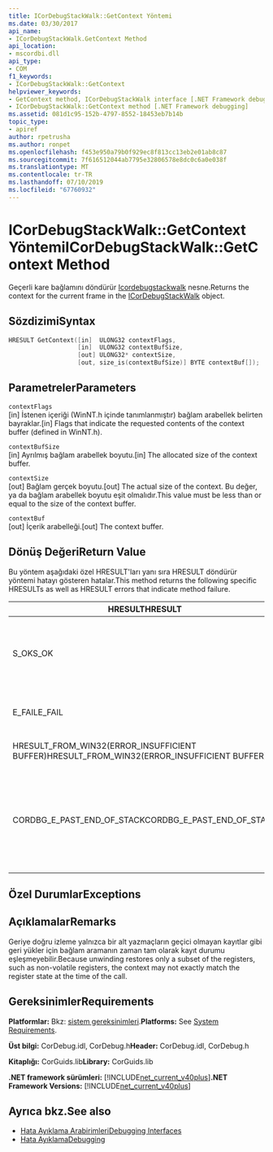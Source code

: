 ```yaml
---
title: ICorDebugStackWalk::GetContext Yöntemi
ms.date: 03/30/2017
api_name:
- ICorDebugStackWalk.GetContext Method
api_location:
- mscordbi.dll
api_type:
- COM
f1_keywords:
- ICorDebugStackWalk::GetContext
helpviewer_keywords:
- GetContext method, ICorDebugStackWalk interface [.NET Framework debugging]
- ICorDebugStackWalk::GetContext method [.NET Framework debugging]
ms.assetid: 081d1c95-152b-4797-8552-18453eb7b14b
topic_type:
- apiref
author: rpetrusha
ms.author: ronpet
ms.openlocfilehash: f453e950a79b0f929ec8f813cc13eb2e01ab8c87
ms.sourcegitcommit: 7f616512044ab7795e32806578e8dc0c6a0e038f
ms.translationtype: MT
ms.contentlocale: tr-TR
ms.lasthandoff: 07/10/2019
ms.locfileid: "67760932"
---
```

# <a name="icordebugstackwalkgetcontext-method"></a><span data-ttu-id="94431-102">ICorDebugStackWalk::GetContext Yöntemi</span><span class="sxs-lookup"><span data-stu-id="94431-102">ICorDebugStackWalk::GetContext Method</span></span>
<span data-ttu-id="94431-103">Geçerli kare bağlamını döndürür [Icordebugstackwalk](../../../../docs/framework/unmanaged-api/debugging/icordebugstackwalk-interface.md) nesne.</span><span class="sxs-lookup"><span data-stu-id="94431-103">Returns the context for the current frame in the [ICorDebugStackWalk](../../../../docs/framework/unmanaged-api/debugging/icordebugstackwalk-interface.md) object.</span></span>  
  
## <a name="syntax"></a><span data-ttu-id="94431-104">Sözdizimi</span><span class="sxs-lookup"><span data-stu-id="94431-104">Syntax</span></span>  
  
```cpp  
HRESULT GetContext([in]  ULONG32 contextFlags,  
                   [in]  ULONG32 contextBufSize,  
                   [out] ULONG32* contextSize,  
                   [out, size_is(contextBufSize)] BYTE contextBuf[]);  
```  
  
## <a name="parameters"></a><span data-ttu-id="94431-105">Parametreler</span><span class="sxs-lookup"><span data-stu-id="94431-105">Parameters</span></span>  
 `contextFlags`  
 <span data-ttu-id="94431-106">[in] İstenen içeriği (WinNT.h içinde tanımlanmıştır) bağlam arabellek belirten bayraklar.</span><span class="sxs-lookup"><span data-stu-id="94431-106">[in] Flags that indicate the requested contents of the context buffer (defined in WinNT.h).</span></span>  
  
 `contextBufSize`  
 <span data-ttu-id="94431-107">[in] Ayrılmış bağlam arabellek boyutu.</span><span class="sxs-lookup"><span data-stu-id="94431-107">[in] The allocated size of the context buffer.</span></span>  
  
 `contextSize`  
 <span data-ttu-id="94431-108">[out] Bağlam gerçek boyutu.</span><span class="sxs-lookup"><span data-stu-id="94431-108">[out] The actual size of the context.</span></span> <span data-ttu-id="94431-109">Bu değer, ya da bağlam arabellek boyutu eşit olmalıdır.</span><span class="sxs-lookup"><span data-stu-id="94431-109">This value must be less than or equal to the size of the context buffer.</span></span>  
  
 `contextBuf`  
 <span data-ttu-id="94431-110">[out] İçerik arabelleği.</span><span class="sxs-lookup"><span data-stu-id="94431-110">[out] The context buffer.</span></span>  
  
## <a name="return-value"></a><span data-ttu-id="94431-111">Dönüş Değeri</span><span class="sxs-lookup"><span data-stu-id="94431-111">Return Value</span></span>  
 <span data-ttu-id="94431-112">Bu yöntem aşağıdaki özel HRESULT'ları yanı sıra HRESULT döndürür yöntemi hatayı gösteren hatalar.</span><span class="sxs-lookup"><span data-stu-id="94431-112">This method returns the following specific HRESULTs as well as HRESULT errors that indicate method failure.</span></span>  
  
|<span data-ttu-id="94431-113">HRESULT</span><span class="sxs-lookup"><span data-stu-id="94431-113">HRESULT</span></span>|<span data-ttu-id="94431-114">Açıklama</span><span class="sxs-lookup"><span data-stu-id="94431-114">Description</span></span>|  
|-------------|-----------------|  
|<span data-ttu-id="94431-115">S_OK</span><span class="sxs-lookup"><span data-stu-id="94431-115">S_OK</span></span>|<span data-ttu-id="94431-116">Geçerli çerçevenin içeriği başarıyla döndürüldü.</span><span class="sxs-lookup"><span data-stu-id="94431-116">The context for the current frame was successfully returned.</span></span>|  
|<span data-ttu-id="94431-117">E_FAIL</span><span class="sxs-lookup"><span data-stu-id="94431-117">E_FAIL</span></span>|<span data-ttu-id="94431-118">Bağlam döndürülemedi.</span><span class="sxs-lookup"><span data-stu-id="94431-118">The context could not be returned.</span></span>|  
|<span data-ttu-id="94431-119">HRESULT_FROM_WIN32(ERROR_INSUFFICIENT BUFFER)</span><span class="sxs-lookup"><span data-stu-id="94431-119">HRESULT_FROM_WIN32(ERROR_INSUFFICIENT BUFFER)</span></span>|<span data-ttu-id="94431-120">Bağlam arabellek çok küçük.</span><span class="sxs-lookup"><span data-stu-id="94431-120">The context buffer is too small.</span></span>|  
|<span data-ttu-id="94431-121">CORDBG_E_PAST_END_OF_STACK</span><span class="sxs-lookup"><span data-stu-id="94431-121">CORDBG_E_PAST_END_OF_STACK</span></span>|<span data-ttu-id="94431-122">Çerçeve işaretçisini yığının sonuna bulunur. Bu nedenle, hiçbir ek çerçeveler erişilebilir.</span><span class="sxs-lookup"><span data-stu-id="94431-122">The frame pointer is already at the end of the stack; therefore, no additional frames can be accessed.</span></span>|  
  
## <a name="exceptions"></a><span data-ttu-id="94431-123">Özel Durumlar</span><span class="sxs-lookup"><span data-stu-id="94431-123">Exceptions</span></span>  
  
## <a name="remarks"></a><span data-ttu-id="94431-124">Açıklamalar</span><span class="sxs-lookup"><span data-stu-id="94431-124">Remarks</span></span>  
 <span data-ttu-id="94431-125">Geriye doğru izleme yalnızca bir alt yazmaçların geçici olmayan kayıtlar gibi geri yükler için bağlam aramanın zaman tam olarak kayıt durumu eşleşmeyebilir.</span><span class="sxs-lookup"><span data-stu-id="94431-125">Because unwinding restores only a subset of the registers, such as non-volatile registers, the context may not exactly match the register state at the time of the call.</span></span>  
  
## <a name="requirements"></a><span data-ttu-id="94431-126">Gereksinimler</span><span class="sxs-lookup"><span data-stu-id="94431-126">Requirements</span></span>  
 <span data-ttu-id="94431-127">**Platformlar:** Bkz: [sistem gereksinimleri](../../../../docs/framework/get-started/system-requirements.md).</span><span class="sxs-lookup"><span data-stu-id="94431-127">**Platforms:** See [System Requirements](../../../../docs/framework/get-started/system-requirements.md).</span></span>  
  
 <span data-ttu-id="94431-128">**Üst bilgi:** CorDebug.idl, CorDebug.h</span><span class="sxs-lookup"><span data-stu-id="94431-128">**Header:** CorDebug.idl, CorDebug.h</span></span>  
  
 <span data-ttu-id="94431-129">**Kitaplığı:** CorGuids.lib</span><span class="sxs-lookup"><span data-stu-id="94431-129">**Library:** CorGuids.lib</span></span>  
  
 <span data-ttu-id="94431-130">**.NET framework sürümleri:** [!INCLUDE[net_current_v40plus](../../../../includes/net-current-v40plus-md.md)]</span><span class="sxs-lookup"><span data-stu-id="94431-130">**.NET Framework Versions:** [!INCLUDE[net_current_v40plus](../../../../includes/net-current-v40plus-md.md)]</span></span>  
  
## <a name="see-also"></a><span data-ttu-id="94431-131">Ayrıca bkz.</span><span class="sxs-lookup"><span data-stu-id="94431-131">See also</span></span>

- [<span data-ttu-id="94431-132">Hata Ayıklama Arabirimleri</span><span class="sxs-lookup"><span data-stu-id="94431-132">Debugging Interfaces</span></span>](../../../../docs/framework/unmanaged-api/debugging/debugging-interfaces.md)
- [<span data-ttu-id="94431-133">Hata Ayıklama</span><span class="sxs-lookup"><span data-stu-id="94431-133">Debugging</span></span>](../../../../docs/framework/unmanaged-api/debugging/index.md)
